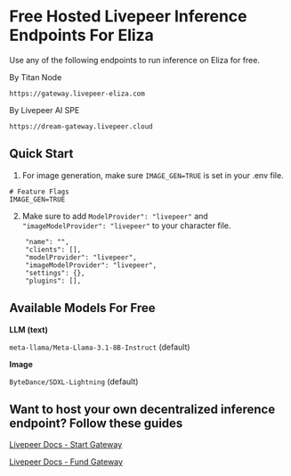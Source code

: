 # Free Hosted Livepeer Inference Endpoints For Eliza

Use any of the following endpoints to run inference on Eliza for free.

By Titan Node

```
https://gateway.livepeer-eliza.com
```

By Livepeer AI SPE

```
https://dream-gateway.livepeer.cloud
```

## Quick Start

1) For image generation, make sure `IMAGE_GEN=TRUE` is set in your .env file.
```
# Feature Flags
IMAGE_GEN=TRUE
```
   
2) Make sure to add `ModelProvider": "livepeer"` and `"imageModelProvider": "livepeer"` to your character file.

```
    "name": "",
    "clients": [],
    "modelProvider": "livepeer",
    "imageModelProvider": "livepeer",
    "settings": {},
    "plugins": [],
```


## Available Models For Free

**LLM (text)**

`meta-llama/Meta-Llama-3.1-8B-Instruct` (default)

**Image**

`ByteDance/SDXL-Lightning` (default)

## Want to host your own decentralized inference endpoint? Follow these guides

[Livepeer Docs - Start Gateway](https://docs.livepeer.org/ai/gateways/start-gateway)

[Livepeer Docs - Fund Gateway](https://docs.livepeer.org/gateways/guides/fund-gateway)

